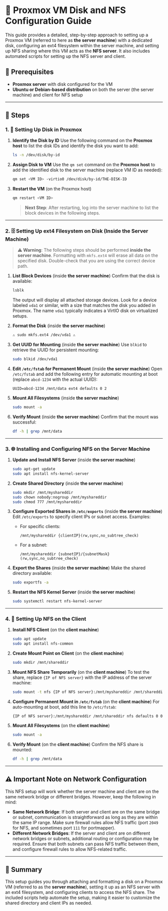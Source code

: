
# 📄 Proxmox VM Disk and NFS Configuration Guide

This guide provides a detailed, step-by-step approach to setting up a Proxmox VM (referred to here as **the server machine**) with a dedicated disk, configuring an ext4 filesystem within the server machine, and setting up NFS sharing where this VM acts as the **NFS server**. It also includes automated scripts for setting up the NFS server and client.

## 🔧 Prerequisites
- **Proxmox server** with disk configured for the VM
- **Ubuntu or Debian-based distribution** on both the server (the server machine) and client for NFS setup

---

## 📌 Steps

### 1. 💽 Setting Up Disk in Proxmox

1. **Identify the Disk by ID**
   Use the following command on the **Proxmox host** to list the disk IDs and identify the disk you want to add:
   ```bash
   ls -n /dev/disk/by-id
   ```

2. **Assign Disk to VM**
   Use the `qm set` command on the **Proxmox host** to add the identified disk to the server machine (replace VM ID as needed):
   ```bash
   qm set <VM ID> -virtio0 /dev/disk/by-id/THE-DISK-ID
   ```

3. **Restart the VM** (on the Proxmox host)
   ```bash
   qm restart <VM ID>
   ```

   > **Next Step**: After restarting, log into the server machine to list the block devices in the following steps.

---

### 2. 🗄️ Setting Up ext4 Filesystem on Disk (Inside the Server Machine)

> **⚠️ Warning**: The following steps should be performed **inside the server machine**. Formatting with `mkfs.ext4` will erase all data on the specified disk. Double-check that you are using the correct device path.

1. **List Block Devices** (inside **the server machine**)
   Confirm that the disk is available:
   ```bash
   lsblk
   ```
   The output will display all attached storage devices. Look for a device labeled `vda1` or similar, with a size that matches the disk you added in Proxmox. The name `vda1` typically indicates a VirtIO disk on virtualized setups.


2. **Format the Disk** (inside **the server machine**)
   ```bash
   ⚠️ sudo mkfs.ext4 /dev/vda1 ⚠️
   ```

3. **Get UUID for Mounting** (inside **the server machine**)
   Use `blkid` to retrieve the UUID for persistent mounting:
   ```bash
   sudo blkid /dev/vda1
   ```

4. **Edit `/etc/fstab` for Permanent Mount** (inside **the server machine**)
   Open `/etc/fstab` and add the following entry for automatic mounting at boot (replace `abcd-1234` with the actual UUID):
   ```plaintext
   UUID=abcd-1234 /mnt/data ext4 defaults 0 2
   ```

5. **Mount All Filesystems** (inside **the server machine**)
   ```bash
   sudo mount -a
   ```

6. **Verify Mount** (inside **the server machine**)
   Confirm that the mount was successful:
   ```bash
   df -h | grep /mnt/data
   ```

---

### 3. 🌐 Installing and Configuring NFS on the Server Machine

1. **Update and Install NFS Server** (inside **the server machine**)
   ```bash
   sudo apt-get update
   sudo apt install nfs-kernel-server
   ```

2. **Create Shared Directory** (inside **the server machine**)
   ```bash
   sudo mkdir /mnt/myshareddir
   sudo chown nobody:nogroup /mnt/myshareddir
   sudo chmod 777 /mnt/myshareddir
   ```

3. **Configure Exported Shares in `/etc/exports`** (inside **the server machine**)
   Edit `/etc/exports` to specify client IPs or subnet access. Examples:
   - For specific clients:
     ```plaintext
     /mnt/myshareddir {clientIP}(rw,sync,no_subtree_check)
     ```
   - For a subnet:
     ```plaintext
     /mnt/myshareddir {subnetIP}/{subnetMask}(rw,sync,no_subtree_check)
     ```

4. **Export the Shares** (inside **the server machine**)
   Make the shared directory available:
   ```bash
   sudo exportfs -a
   ```

5. **Restart the NFS Kernel Server** (inside **the server machine**)
   ```bash
   sudo systemctl restart nfs-kernel-server
   ```

---

### 4. 🤝 Setting Up NFS on the Client

1. **Install NFS Client** (on the **client machine**)
   ```bash
   sudo apt update
   sudo apt install nfs-common
   ```

2. **Create Mount Point on Client** (on the **client machine**)
   ```bash
   sudo mkdir /mnt/shareddir
   ```

3. **Mount NFS Share Temporarily** (on the **client machine**)
   To test the share, replace `{IP of NFS server}` with the IP address of the server machine:
   ```bash
   sudo mount -t nfs {IP of NFS server}:/mnt/myshareddir /mnt/shareddir
   ```

4. **Configure Permanent Mount in `/etc/fstab`** (on the **client machine**)
   For auto-mounting at boot, add this line to `/etc/fstab`:
   ```plaintext
   {IP of NFS server}:/mnt/myshareddir /mnt/shareddir nfs defaults 0 0
   ```

5. **Mount All Filesystems** (on the **client machine**)
   ```bash
   sudo mount -a
   ```

6. **Verify Mount** (on the **client machine**)
   Confirm the NFS share is mounted:
   ```bash
   df -h | grep /mnt/data
   ```

---

## ⚠️ Important Note on Network Configuration

This NFS setup will work whether the server machine and client are on the same network bridge or different bridges. However, keep the following in mind:

- **Same Network Bridge**: If both server and client are on the same bridge or subnet, communication is straightforward as long as they are within the same IP range. Make sure firewall rules allow NFS traffic (port `2049` for NFS, and sometimes port `111` for portmapper).
- **Different Network Bridges**: If the server and client are on different network bridges or subnets, additional routing or configuration may be required. Ensure that both subnets can pass NFS traffic between them, and configure firewall rules to allow NFS-related traffic.

---

## 📖 Summary
This setup guides you through attaching and formatting a disk on a Proxmox VM (referred to as the **server machine**), setting it up as an NFS server with an ext4 filesystem, and configuring clients to access the NFS share. The included scripts help automate the setup, making it easier to customize the shared directory and client IPs as needed.
